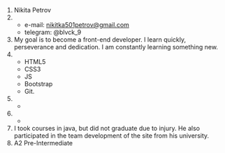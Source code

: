 1. Nikita Petrov
2. * e-mail: nikitka501petrov@gmail.com
   * telegram: @blvck_9
3. My goal is to become a front-end developer. I learn quickly, perseverance and dedication. 
   I am constantly learning something new.
4.  * HTML5 
    * CSS3 
    * JS 
    * Bootstrap 
    * Git.
5. -
6. -
7. I took courses in java, but did not graduate due to injury. He also participated in the team development of the site from his university.
8. A2 Pre-Intermediate